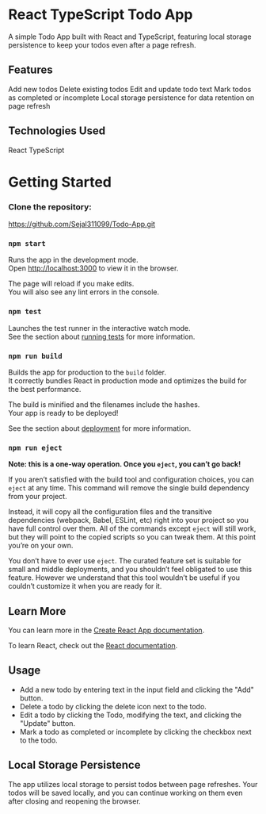 # React TypeScript Todo App

A simple Todo App built with React and TypeScript, featuring local storage persistence to keep your todos even after a page refresh.

## Features

Add new todos
Delete existing todos
Edit and update todo text
Mark todos as completed or incomplete
Local storage persistence for data retention on page refresh

## Technologies Used

React
TypeScript

# Getting Started

### Clone the repository:
https://github.com/Sejal311099/Todo-App.git

### `npm start`

Runs the app in the development mode.\
Open [http://localhost:3000](http://localhost:3000) to view it in the browser.

The page will reload if you make edits.\
You will also see any lint errors in the console.

### `npm test`

Launches the test runner in the interactive watch mode.\
See the section about [running tests](https://facebook.github.io/create-react-app/docs/running-tests) for more information.

### `npm run build`

Builds the app for production to the `build` folder.\
It correctly bundles React in production mode and optimizes the build for the best performance.

The build is minified and the filenames include the hashes.\
Your app is ready to be deployed!

See the section about [deployment](https://facebook.github.io/create-react-app/docs/deployment) for more information.

### `npm run eject`

**Note: this is a one-way operation. Once you `eject`, you can’t go back!**

If you aren’t satisfied with the build tool and configuration choices, you can `eject` at any time. This command will remove the single build dependency from your project.

Instead, it will copy all the configuration files and the transitive dependencies (webpack, Babel, ESLint, etc) right into your project so you have full control over them. All of the commands except `eject` will still work, but they will point to the copied scripts so you can tweak them. At this point you’re on your own.

You don’t have to ever use `eject`. The curated feature set is suitable for small and middle deployments, and you shouldn’t feel obligated to use this feature. However we understand that this tool wouldn’t be useful if you couldn’t customize it when you are ready for it.

## Learn More

You can learn more in the [Create React App documentation](https://facebook.github.io/create-react-app/docs/getting-started).

To learn React, check out the [React documentation](https://reactjs.org/).


## Usage

- Add a new todo by entering text in the input field and clicking the "Add" button.
- Delete a todo by clicking the delete icon next to the todo.
- Edit a todo by clicking the Todo, modifying the text, and clicking the "Update" button.
- Mark a todo as completed or incomplete by clicking the checkbox next to the todo.

## Local Storage Persistence

The app utilizes local storage to persist todos between page refreshes. Your todos will be saved locally, and you can continue working on them even after closing and reopening the browser.